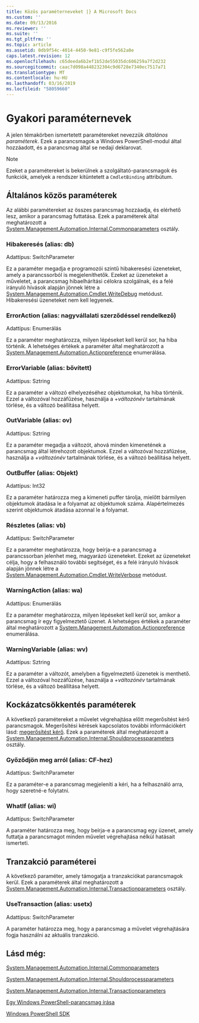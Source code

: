 ```yaml
---
title: Közös paraméterneveket |} A Microsoft Docs
ms.custom: ''
ms.date: 09/13/2016
ms.reviewer: ''
ms.suite: ''
ms.tgt_pltfrm: ''
ms.topic: article
ms.assetid: 0db9f54c-4014-4450-9e81-c9f5fe562a0e
caps.latest.revision: 12
ms.openlocfilehash: c65deeda6b2ef1b52de55035dc606259a7f2d232
ms.sourcegitcommit: caac7d098a448232304c9d6728e7340ec7517a71
ms.translationtype: MT
ms.contentlocale: hu-HU
ms.lasthandoff: 03/16/2019
ms.locfileid: "58059660"
---
```

# <a name="common-parameter-names"></a>Gyakori paraméternevek

A jelen témakörben ismertetett paramétereket nevezzük *általános paraméterek*. Ezek a parancsmagok a Windows PowerShell-modul által hozzáadott, és a parancsmag által se nedají deklarovat.

> [!NOTE]
> Ezeket a paramétereket is bekerülnek a szolgáltató-parancsmagok és funkciók, amelyek a rendszer kitüntetett a `CmdletBinding` attribútum.

## <a name="general-common-parameters"></a>Általános közös paraméterek

Az alábbi paramétereket az összes parancsmag hozzáadja, és elérhető lesz, amikor a parancsmag futtatása. Ezek a paraméterek által meghatározott a [System.Management.Automation.Internal.Commonparameters](/dotnet/api/System.Management.Automation.Internal.CommonParameters) osztály.

### <a name="debug-alias-db"></a>Hibakeresés (alias: db)

Adattípus: SwitchParameter

Ez a paraméter megadja e programozói szintű hibakeresési üzeneteket, amely a parancssorból is megjeleníthetők. Ezeket az üzeneteket a műveletet, a parancsmag hibaelhárítási célokra szolgálnak, és a felé irányuló hívások alapján jönnek létre a [System.Management.Automation.Cmdlet.WriteDebug](/dotnet/api/System.Management.Automation.Cmdlet.WriteDebug) metódust. Hibakeresési üzeneteket nem kell legyenek.

### <a name="erroraction-alias-ea"></a>ErrorAction (alias: nagyvállalati szerződéssel rendelkező)

Adattípus: Enumerálás

Ez a paraméter meghatározza, milyen lépéseket kell kerül sor, ha hiba történik. A lehetséges értékek a paraméter által meghatározott a [System.Management.Automation.Actionpreference](/dotnet/api/System.Management.Automation.ActionPreference) enumerálása.

### <a name="errorvariable-alias-ev"></a>ErrorVariable (alias: bővített)

Adattípus: Sztring

Ez a paraméter a változó elhelyezéséhez objektumokat, ha hiba történik. Ezzel a változóval hozzáfűzése, használja a +*változónév* tartalmának törlése, és a változó beállítása helyett.

### <a name="outvariable-alias-ov"></a>OutVariable (alias: ov)

Adattípus: Sztring

Ez a paraméter megadja a változót, ahová minden kimenetének a parancsmag által létrehozott objektumok. Ezzel a változóval hozzáfűzése, használja a +*változónév* tartalmának törlése, és a változó beállítása helyett.

### <a name="outbuffer-alias-ob"></a>OutBuffer (alias: Objekt)

Adattípus: Int32

Ez a paraméter határozza meg a kimeneti puffer tárolja, mielőtt bármilyen objektumok átadása le a folyamat az objektumok száma. Alapértelmezés szerint objektumok átadása azonnal le a folyamat.

### <a name="verbose-alias-vb"></a>Részletes (alias: vb)

Adattípus: SwitchParameter

Ez a paraméter meghatározza, hogy beírja-e a parancsmag a parancssorban jelenhet meg, magyarázó üzeneteket. Ezeket az üzeneteket célja, hogy a felhasználó további segítséget, és a felé irányuló hívások alapján jönnek létre a [System.Management.Automation.Cmdlet.WriteVerbose](/dotnet/api/System.Management.Automation.Cmdlet.WriteVerbose) metódust.

### <a name="warningaction-alias-wa"></a>WarningAction (alias: wa)

Adattípus: Enumerálás

Ez a paraméter meghatározza, milyen lépéseket kell kerül sor, amikor a parancsmag ír egy figyelmeztető üzenet. A lehetséges értékek a paraméter által meghatározott a [System.Management.Automation.Actionpreference](/dotnet/api/System.Management.Automation.ActionPreference) enumerálása.

### <a name="warningvariable-alias-wv"></a>WarningVariable (alias: wv)

Adattípus: Sztring

Ez a paraméter a változót, amelyben a figyelmeztető üzenetek is menthető. Ezzel a változóval hozzáfűzése, használja a +*változónév* tartalmának törlése, és a változó beállítása helyett.

## <a name="risk-mitigation-parameters"></a>Kockázatcsökkentés paraméterek

A következő paramétereket a művelet végrehajtása előtt megerősítést kérő parancsmagok. Megerősítési kérések kapcsolatos további információkért lásd: [megerősítést kérő](./requesting-confirmation-from-cmdlets.md). Ezek a paraméterek által meghatározott a [System.Management.Automation.Internal.Shouldprocessparameters](/dotnet/api/System.Management.Automation.Internal.ShouldProcessParameters) osztály.

### <a name="confirm-alias-cf"></a>Győződjön meg arról (alias: CF-hez)

Adattípus: SwitchParameter

Ez a paraméter-e a parancsmag megjeleníti a kéri, ha a felhasználó arra, hogy szeretné-e folytatni.

### <a name="whatif-alias-wi"></a>WhatIf (alias: wi)

Adattípus: SwitchParameter

A paraméter határozza meg, hogy beírja-e a parancsmag egy üzenet, amely futtatja a parancsmagot minden művelet végrehajtása nélkül hatásait ismerteti.

## <a name="transaction-parameters"></a>Tranzakció paraméterei

A következő paraméter, amely támogatja a tranzakciókat parancsmagok kerül. Ezek a paraméterek által meghatározott a [System.Management.Automation.Internal.Transactionparameters](/dotnet/api/System.Management.Automation.Internal.TransactionParameters) osztály.

### <a name="usetransaction-alias-usetx"></a>UseTransaction (alias: usetx)

Adattípus: SwitchParameter

A paraméter határozza meg, hogy a parancsmag a művelet végrehajtására fogja használni az aktuális tranzakció.

## <a name="see-also"></a>Lásd még:

[System.Management.Automation.Internal.Commonparameters](/dotnet/api/System.Management.Automation.Internal.CommonParameters)

[System.Management.Automation.Internal.Shouldprocessparameters](/dotnet/api/System.Management.Automation.Internal.ShouldProcessParameters)

[System.Management.Automation.Internal.Transactionparameters](/dotnet/api/System.Management.Automation.Internal.TransactionParameters)

[Egy Windows PowerShell-parancsmag írása](./writing-a-windows-powershell-cmdlet.md)

[Windows PowerShell SDK](../windows-powershell-reference.md)
